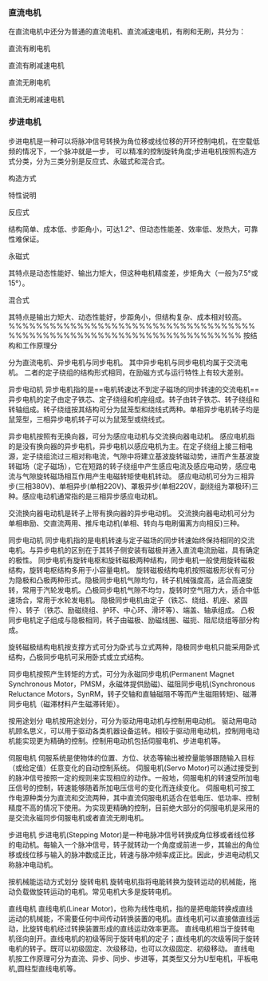 ### 直流电机
在直流电机中还分为普通的直流电机、直流减速电机，有刷和无刷，共分为：

直流有刷电机

直流有刷减速电机

直流无刷电机

直流无刷减速电机

### 步进电机
步进电机是一种可以将脉冲信号转换为角位移或线位移的开环控制电机，在空载低频的情况下，一个脉冲就是一步， 可以精准的控制旋转角度;步进电机按照构造方式分类，分为三类分别是反应式、永磁式和混合式。

构造方式

特性说明

反应式

结构简单、成本低、步距角小，可达1.2°、但动态性能差、效率低、发热大，可靠性难保证。

永磁式

其特点是动态性能好、输出力矩大，但这种电机精度差，步矩角大（一般为7.5°或15°）。

混合式

其特点是输出力矩大、动态性能好，步距角小，但结构复杂、成本相对较高。
%%%%%%%%%%%%%%%%%%%%%%%%%%%%%%%%%%%%%%%%%%%%%%%%%%%%%%%%%%%%%%%%%%%%%%
按结构和工作原理分

分为直流电机、异步电机与同步电机。
其中异步电机与同步电机均属于交流电机。
二者的定子绕组的结构形式相同，在励磁方式与运行特性上有较大差别。

异步电动机
异步电机指的是==电机转速达不到定子磁场的同步转速的交流电机==
异步电机的定子由定子铁芯、定子绕组和机座组成。转子由转子铁芯、转子绕组和转轴组成。转子绕组按其结构可分为鼠笼型和绕线式两种。单相异步电机转子均是鼠笼型，三相异步电机转子可以为鼠笼型或绕线式。

异步电机按照有无换向器，可分为感应电动机与交流换向器电动机。
感应电机指的是没有换向器的异步电机，异步电机以感应电机为主。在定子绕组上接三相电源，定子绕组流过三相对称电流，气隙中将建立基波旋转磁动势，进而产生基波旋转磁场（定子磁场），它在短路的转子绕组中产生感应电流及感应电动势，感应电流与气隙旋转磁场相互作用产生电磁转矩使电机转动。
感应电动机可分为三相异步(三相380V)、单相异步(单相220V)、罩极异步(单相220V，副绕组为罩极环)三种。感应电动机通常指的是三相异步感应电动机。

交流换向器电动机是转子上带有换向器的异步电动机。
交流换向器电动机可分为单相串励、交直流两用、推斥电动机(单相、转向与电刷偏离方向相反)三种。

同步电动机
同步电机指的是电机转速与定子磁场的同步转速始终保持相同的交流电机。与异步电机的区别在于其转子侧安装有磁极并通入直流电流励磁，具有确定的极性。
同步电机有旋转电枢和旋转磁极两种结构，同步电机一般使用旋转磁极结构，旋转电枢结构多用于小容量电机。
旋转磁极结构电机按照磁极形状有可分为隐极和凸极两种形式。隐极同步电机气隙均匀，转子机械强度高，适合高速旋转，常用于汽轮发电机。凸极同步电机气隙不均匀，旋转时空气阻力大，适合中低速场合，常用于水轮发电机。
隐极同步电机由定子（铁芯、绕组、机座、紧固件）、转子（铁芯、励磁绕组、护环、中心环、滑环等）、端盖、轴承组成。
凸极同步电机定子组成与隐极相同，转子由磁极、励磁线圈、磁扼、阻尼绕组等部分构成。

旋转磁极结构电机按支撑方式可分为卧式与立式两种，隐极同步电机只能采用卧式结构，凸极同步电机可采用卧式或立式结构。

同步电机按照产生转矩的方式，可分为永磁同步电机(Permanent Magnet Synchronous Motor，PMSM，永磁体提供励磁)、磁阻同步电机(Synchronous Reluctance Motors，SynRM，转子交轴和直轴磁阻不等而产生磁阻转矩)、磁滞同步电机（磁滞材料产生磁滞转矩）。

按用途划分
电机按用途划分，可分为驱动用电动机与控制用电动机。 驱动用电动机顾名思义，可以用于驱动各类机器设备运转。相较于驱动用电动机，控制用电动机能实现更为精确的控制。控制用电动机包括伺服电机、步进电机等。

伺服电机
伺服系统是使物体的位置、方位、状态等输出被控量能够跟随输入目标（或给定值）任意变化的自动控制系统。
伺服电机(Servo Motor)可以通过接受到的脉冲信号按照一定的规则来实现相应的动作。一般地，伺服电机的转速受所加电压信号的控制，转速能够随着所加电压信号的变化而连续变化。
伺服电机可按工作电源种类分为直流和交流两种，其中直流伺服电机适合在低电压、低功率、控制精度不高的情况下使用。为实现更精确的控制，目前绝大部分的伺服电机是采用的是交流永磁同步伺服电机或者直流无刷电机。

步进电机
步进电机(Stepping Motor)是一种电脉冲信号转换成角位移或者线位移的电动机。每输入一个脉冲信号，转子就转动一个角度或前进一步，其输出的角位移或线位移与输入的脉冲数成正比，转速与脉冲频率成正比。因此，步进电动机又称脉冲电动机。

按机械能运动方式划分
旋转电机
旋转电机指将电能转换为旋转运动的机械能，拖动负载做旋转运动的电机。常见电机大多是旋转电机。

直线电机
直线电机(Linear Motor)，也称为线性电机，指的是把电能转换成直线运动的机械能，不需要任何中间传动转换装置的电机。直线电机可以直接做直线运动，比旋转电机经过转换装置形成的直线运动效率更高。
直线电机相当于旋转电机径向剖开。直线电机的初级等同于旋转电机的定子；直线电机的次级等同于旋转电机的转子。既可以初级固定、次级移动，也可以次级固定、初级移动。
直线电机按工作原理可分为直流、异步、同步、步进等，其类型又分为U型电机，平板电机,圆柱型直线电机等。
